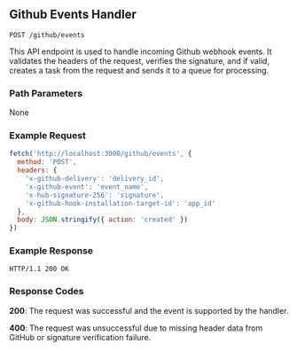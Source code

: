 ## Github Events Handler

```
POST /github/events
```

This API endpoint is used to handle incoming Github webhook events. It validates the headers of the request, verifies the signature, and if valid, creates a task from the request and sends it to a queue for processing.

### Path Parameters

None

### Example Request

```javascript
fetch('http://localhost:3000/github/events', {
  method: 'POST',
  headers: {
    'x-github-delivery': 'delivery_id',
    'x-github-event': 'event_name',
    'x-hub-signature-256': 'signature',
    'x-github-hook-installation-target-id': 'app_id'
  },
  body: JSON.stringify({ action: 'created' })
})
```

### Example Response

```
HTTP/1.1 200 OK
```

### Response Codes

**200**: The request was successful and the event is supported by the handler.

**400**: The request was unsuccessful due to missing header data from GitHub or signature verification failure.

<br />

